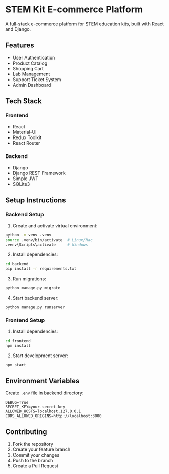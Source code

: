 # STEM Kit E-commerce Platform

A full-stack e-commerce platform for STEM education kits, built with React and Django.

## Features

- User Authentication
- Product Catalog
- Shopping Cart
- Lab Management
- Support Ticket System
- Admin Dashboard

## Tech Stack

### Frontend
- React
- Material-UI
- Redux Toolkit
- React Router

### Backend
- Django
- Django REST Framework
- Simple JWT
- SQLite3

## Setup Instructions

### Backend Setup
1. Create and activate virtual environment:
```bash
python -m venv .venv
source .venv/bin/activate  # Linux/Mac
.venv\Scripts\activate     # Windows
```

2. Install dependencies:
```bash
cd backend
pip install -r requirements.txt
```

3. Run migrations:
```bash
python manage.py migrate
```

4. Start backend server:
```bash
python manage.py runserver
```

### Frontend Setup
1. Install dependencies:
```bash
cd frontend
npm install
```

2. Start development server:
```bash
npm start
```

## Environment Variables

Create `.env` file in backend directory:
```
DEBUG=True
SECRET_KEY=your-secret-key
ALLOWED_HOSTS=localhost,127.0.0.1
CORS_ALLOWED_ORIGINS=http://localhost:3000
```

## Contributing

1. Fork the repository
2. Create your feature branch
3. Commit your changes
4. Push to the branch
5. Create a Pull Request 